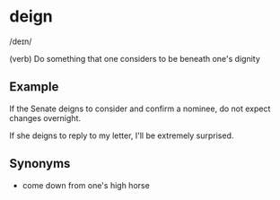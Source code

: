 # deign

/deɪn/

(verb) Do something that one considers to be beneath one's dignity

## Example

If the Senate deigns to consider and confirm a nominee, do not expect changes overnight.

If she deigns to reply to my letter, I'll be extremely surprised.

## Synonyms

+ come down from one's high horse
